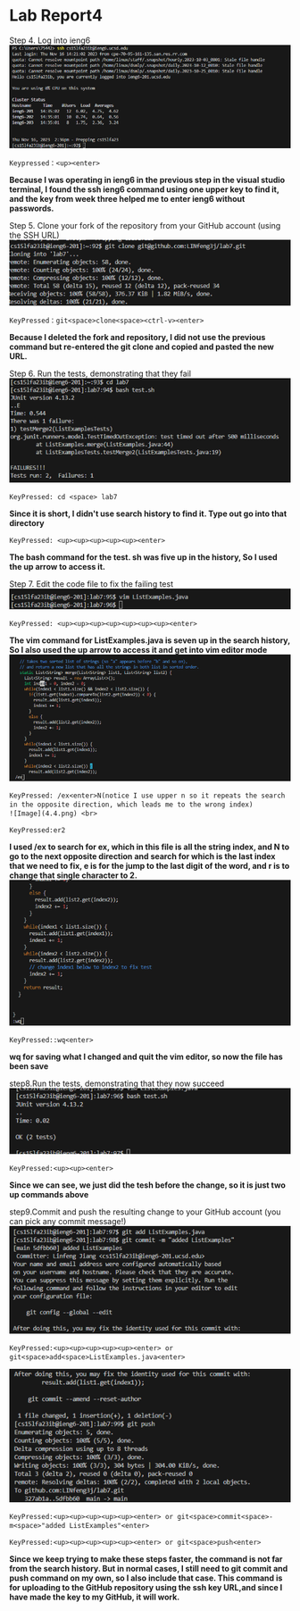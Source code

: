 # Lab Report4
Step 4. Log into ieng6 <br>
![Image](4.1.png) <br>
````
Keypressed：<up><enter>
````
__Because I was operating in ieng6 in the previous step in the visual studio terminal, I found the ssh ieng6 command using one upper key to find it, and the key from week three helped me to enter ieng6 without passwords.__ <br>

Step 5. Clone your fork of the repository from your GitHub account (using the SSH URL)<br>
![Image](4.2.png) <br>
````
KeyPressed：git<space>clone<space><ctrl-v><enter>
````
__Because I deleted the fork and repository, I did not use the previous command but re-entered the git clone and copied and pasted the new URL.__ <br>

Step 6. Run the tests, demonstrating that they fail <br>
![Image](4.15.png) <br>
````
KeyPressed: cd <space> lab7
````
__Since it is short, I didn't use search history to find it. Type out go into that directory__ <br>
````
KeyPressed: <up><up><up><up><up><enter>
````
__The bash command for the test. sh was five up in the history, So I used the up arrow to access it.__ <br>

Step 7. Edit the code file to fix the failing test <br>
![Image](4.5.png) <br>
````
KeyPressed: <up><up><up><up><up><up><up><enter>
````
__The vim command for ListExamples.java is seven up in the search history, So I also used the up arrow to access it and get into vim editor mode__ <br>
![Image](4.3.png) <br>

````
KeyPressed: /ex<enter>N(notice I use upper n so it repeats the search in the opposite direction, which leads me to the wrong index)
![Image](4.4.png) <br>
````

````
KeyPressed:er2
````
__I used /ex to search for ex, which in this file is all the string index, and N to go to the next opposite direction and search for which is the last index that we need to fix, e is for the jump to the last digit of the word, and r is to change that single character to 2.__ <br>
![Image](4.45.png) <br>
````
KeyPressed::wq<enter>
````
__wq for saving what I changed and quit the vim editor, so now the file has been save__ <br>

step8.Run the tests, demonstrating that they now succeed
![Image](4.6.png) <br>
````
KeyPressed:<up><up><enter>
````
__Since we can see, we just did the tesh before the change, so it is just two up commands above__

step9.Commit and push the resulting change to your GitHub account (you can pick any commit message!)<br>
![Image](4.7.png) <br>
````
KeyPressed:<up><up><up><up><up><enter> or git<space>add<space>ListExamples.java<enter>
````
![Image](4.8.png) <br>
````
KeyPressed:<up><up><up><up><up><enter> or git<space>commit<space>-m<space>"added ListExamples"<enter>
````
````
KeyPressed:<up><up><up><up><up><enter> or git<space>push<enter>
````
__Since we keep trying to make these steps faster, the command is not far from the search history. But in normal cases, I still need to git commit and push command on my own, so I also include that case. This command is for uploading to the GitHub repository using the ssh key URL,and since I have made the key to my GitHub, it will work.__








